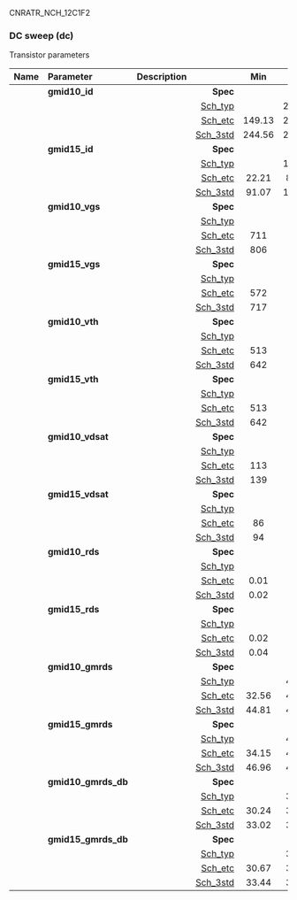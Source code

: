 CNRATR_NCH_12C1F2

### DC sweep (dc)

Transistor parameters



|**Name**|**Parameter**|**Description**| |**Min**|**Typ**|**Max**| Unit|
|:---|:---|:---|---:|:---:|:---:|:---:| ---:|
||**gmid10\_id** || **Spec**  |  | **0.00** |  | **uA** |
| | | |<a href='results/dc_Sch_typical.html'>Sch_typ</a>| | 274.18 |  | |
| | | |<a href='results/dc_Sch_etc.html'>Sch_etc</a>|149.13 | 253.96 | 395.12 | |
| | | |<a href='results/dc_Sch_mc.html'>Sch_3std</a>|244.56 | 272.52 | 300.47 | |
||**gmid15\_id** || **Spec**  |  | **0.00** |  | **uA** |
| | | |<a href='results/dc_Sch_typical.html'>Sch_typ</a>| | 103.71 |  | |
| | | |<a href='results/dc_Sch_etc.html'>Sch_etc</a>|22.21 | 86.81 | 189.30 | |
| | | |<a href='results/dc_Sch_mc.html'>Sch_3std</a>|91.07 | 103.17 | 115.28 | |
||**gmid10\_vgs** || **Spec**  |  | **0** |  | **mV** |
| | | |<a href='results/dc_Sch_typical.html'>Sch_typ</a>| | 829 |  | |
| | | |<a href='results/dc_Sch_etc.html'>Sch_etc</a>|711 | 815 | 927 | |
| | | |<a href='results/dc_Sch_mc.html'>Sch_3std</a>|806 | 827 | 847 | |
||**gmid15\_vgs** || **Spec**  |  | **0** |  | **mV** |
| | | |<a href='results/dc_Sch_typical.html'>Sch_typ</a>| | 739 |  | |
| | | |<a href='results/dc_Sch_etc.html'>Sch_etc</a>|572 | 699 | 848 | |
| | | |<a href='results/dc_Sch_mc.html'>Sch_3std</a>|717 | 737 | 757 | |
||**gmid10\_vth** || **Spec**  |  | **0** |  | **mV** |
| | | |<a href='results/dc_Sch_typical.html'>Sch_typ</a>| | 653 |  | |
| | | |<a href='results/dc_Sch_etc.html'>Sch_etc</a>|513 | 637 | 761 | |
| | | |<a href='results/dc_Sch_mc.html'>Sch_3std</a>|642 | 652 | 662 | |
||**gmid15\_vth** || **Spec**  |  | **0** |  | **mV** |
| | | |<a href='results/dc_Sch_typical.html'>Sch_typ</a>| | 653 |  | |
| | | |<a href='results/dc_Sch_etc.html'>Sch_etc</a>|513 | 637 | 761 | |
| | | |<a href='results/dc_Sch_mc.html'>Sch_3std</a>|642 | 652 | 662 | |
||**gmid10\_vdsat** || **Spec**  |  | **0** |  | **mV** |
| | | |<a href='results/dc_Sch_typical.html'>Sch_typ</a>| | 144 |  | |
| | | |<a href='results/dc_Sch_etc.html'>Sch_etc</a>|113 | 146 | 171 | |
| | | |<a href='results/dc_Sch_mc.html'>Sch_3std</a>|139 | 144 | 148 | |
||**gmid15\_vdsat** || **Spec**  |  | **0** |  | **mV** |
| | | |<a href='results/dc_Sch_typical.html'>Sch_typ</a>| | 98 |  | |
| | | |<a href='results/dc_Sch_etc.html'>Sch_etc</a>|86 | 89 | 95 | |
| | | |<a href='results/dc_Sch_mc.html'>Sch_3std</a>|94 | 98 | 102 | |
||**gmid10\_rds** || **Spec**  |  | **0.00** |  | **MOhm** |
| | | |<a href='results/dc_Sch_typical.html'>Sch_typ</a>| | 0.02 |  | |
| | | |<a href='results/dc_Sch_etc.html'>Sch_etc</a>|0.01 | 0.02 | 0.05 | |
| | | |<a href='results/dc_Sch_mc.html'>Sch_3std</a>|0.02 | 0.02 | 0.02 | |
||**gmid15\_rds** || **Spec**  |  | **0.00** |  | **MOhm** |
| | | |<a href='results/dc_Sch_typical.html'>Sch_typ</a>| | 0.04 |  | |
| | | |<a href='results/dc_Sch_etc.html'>Sch_etc</a>|0.02 | 0.06 | 0.31 | |
| | | |<a href='results/dc_Sch_mc.html'>Sch_3std</a>|0.04 | 0.04 | 0.05 | |
||**gmid10\_gmrds** || **Spec**  |  | **0.00** |  | **V** |
| | | |<a href='results/dc_Sch_typical.html'>Sch_typ</a>| | 45.37 |  | |
| | | |<a href='results/dc_Sch_etc.html'>Sch_etc</a>|32.56 | 46.49 | 67.86 | |
| | | |<a href='results/dc_Sch_mc.html'>Sch_3std</a>|44.81 | 45.47 | 46.12 | |
||**gmid15\_gmrds** || **Spec**  |  | **0.00** |  | **V** |
| | | |<a href='results/dc_Sch_typical.html'>Sch_typ</a>| | 47.72 |  | |
| | | |<a href='results/dc_Sch_etc.html'>Sch_etc</a>|34.15 | 47.81 | 65.41 | |
| | | |<a href='results/dc_Sch_mc.html'>Sch_3std</a>|46.96 | 47.82 | 48.67 | |
||**gmid10\_gmrds\_db** || **Spec**  |  | **0.00** |  | **dB** |
| | | |<a href='results/dc_Sch_typical.html'>Sch_typ</a>| | 33.12 |  | |
| | | |<a href='results/dc_Sch_etc.html'>Sch_etc</a>|30.24 | 33.20 | 36.63 | |
| | | |<a href='results/dc_Sch_mc.html'>Sch_3std</a>|33.02 | 33.14 | 33.27 | |
||**gmid15\_gmrds\_db** || **Spec**  |  | **0.00** |  | **dB** |
| | | |<a href='results/dc_Sch_typical.html'>Sch_typ</a>| | 33.57 |  | |
| | | |<a href='results/dc_Sch_etc.html'>Sch_etc</a>|30.67 | 33.38 | 36.30 | |
| | | |<a href='results/dc_Sch_mc.html'>Sch_3std</a>|33.44 | 33.59 | 33.75 | |

